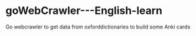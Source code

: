 # goWebCrawler---English-learn
Go webcrawler to get data from oxforddictionaries to build some Anki cards
